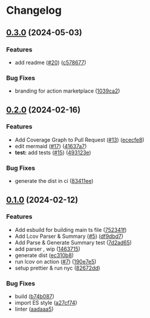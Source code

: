 # Changelog

## [0.3.0](https://github.com/pre-history/lcov-summary-action/compare/lcov-summary-action-v0.2.0...lcov-summary-action-v0.3.0) (2024-05-03)


### Features

* add readme ([#20](https://github.com/pre-history/lcov-summary-action/issues/20)) ([c578677](https://github.com/pre-history/lcov-summary-action/commit/c578677f611f6aa60dbc58dc9aa127232a0a9035))


### Bug Fixes

* branding for action marketplace ([1039ca2](https://github.com/pre-history/lcov-summary-action/commit/1039ca287129f4bc08023b14f9cc8bd2f3bbe9f5))

## [0.2.0](https://github.com/pre-history/lcov-summary-action/compare/lcov-summary-action-v0.1.0...lcov-summary-action-v0.2.0) (2024-02-16)


### Features

* Add Coverage Graph to Pull Request ([#13](https://github.com/pre-history/lcov-summary-action/issues/13)) ([ececfe8](https://github.com/pre-history/lcov-summary-action/commit/ececfe82fd843f92df001b23a2d196fa5f625e06))
* edit mermaid ([#17](https://github.com/pre-history/lcov-summary-action/issues/17)) ([41637a7](https://github.com/pre-history/lcov-summary-action/commit/41637a76845e64f03b57822ecb2787ed9db0c249))
* **test:** add tests ([#15](https://github.com/pre-history/lcov-summary-action/issues/15)) ([493123e](https://github.com/pre-history/lcov-summary-action/commit/493123e58a11ffc91deb280387df360e04df2c5a))


### Bug Fixes

* generate the dist in ci ([83411ee](https://github.com/pre-history/lcov-summary-action/commit/83411eea338cd8102710130ef95661a0e5c3e94d))

## [0.1.0](https://github.com/pre-history/lcov-summary-action/compare/lcov-summary-action-v0.0.1...lcov-summary-action-v0.1.0) (2024-02-12)


### Features

* Add esbuild for building main ts file ([752341f](https://github.com/pre-history/lcov-summary-action/commit/752341f03dc53f42b6e80b3c8e82816af6076fdd))
* Add Lcov Parser & Summary  ([#5](https://github.com/pre-history/lcov-summary-action/issues/5)) ([df9dbd7](https://github.com/pre-history/lcov-summary-action/commit/df9dbd7c6d46e9182ffce3101c998c19f60c870a))
* Add Parse & Generate Summary test ([7d2ad65](https://github.com/pre-history/lcov-summary-action/commit/7d2ad656df345fd6179ec834ef439826b6c0afa6))
* add parser , wip ([1463715](https://github.com/pre-history/lcov-summary-action/commit/14637152db8d99a8a4e4bb6209c06d1e624d825c))
* generate dist ([ec310b8](https://github.com/pre-history/lcov-summary-action/commit/ec310b82ae1922795cbd7213786fcdfe3a18969b))
* run lcov on action ([#7](https://github.com/pre-history/lcov-summary-action/issues/7)) ([190e7e5](https://github.com/pre-history/lcov-summary-action/commit/190e7e5b55b499eedf332ee6e4a5947b0e8afcdb))
* setup prettier & run nyc ([82672dd](https://github.com/pre-history/lcov-summary-action/commit/82672dd7be2076e7524677b21c06c5bfec1d3cb8))


### Bug Fixes

* build ([b74b087](https://github.com/pre-history/lcov-summary-action/commit/b74b08772e8ad23779727bdcaae42b925c5f413d))
* import ES style ([a27cf74](https://github.com/pre-history/lcov-summary-action/commit/a27cf749836be98fe97e13c9bb401259827b955f))
* linter ([aadaaa5](https://github.com/pre-history/lcov-summary-action/commit/aadaaa5d2805da9e683f4999586e9a62bed22082))
